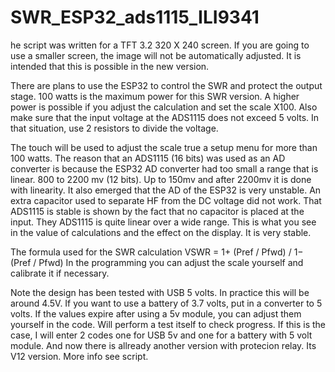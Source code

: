 # SWR_ESP32_ads1115_ILI9341
he script was written for a TFT 3.2 320 X 240 screen. If you are going to use a smaller screen, the image will not be automatically adjusted. It is intended that this is possible in the new version.

There are plans to use the ESP32 to control the SWR and protect the output stage. 100 watts is the maximum power for this SWR version. A higher power is possible if you adjust the calculation and set the scale X100. Also make sure that the input voltage at the ADS1115 does not exceed 5 volts. In that situation, use 2 resistors to divide the voltage.

The touch will be used to adjust the scale true a setup menu for more than 100 watts. The reason that an ADS1115 (16 bits) was used as an AD converter is because the ESP32 AD converter had too small a range that is linear. 800 to 2200 mv (12 bits). Up to 150mv and after 2200mv it is done with linearity. It also emerged that the AD of the ESP32 is very unstable. An extra capacitor used to separate HF from the DC voltage did not work. That ADS1115 is stable is shown by the fact that no capacitor is placed at the input. They ADS1115 is quite linear over a wide range. This is what you see in the value of calculations and the effect on the display. It is very stable.

The formula used for the SWR calculation VSWR = 1+ (Pref / Pfwd) / 1− (Pref / Pfwd) In the programming you can adjust the scale yourself and calibrate it if necessary.

Note the design has been tested with USB 5 volts. In practice this will be around 4.5V. If you want to use a battery of 3.7 volts, put in a converter to 5 volts. If the values expire after using a 5v module, you can adjust them yourself in the code. Will perform a test itself to check progress. If this is the case, I will enter 2 codes one for USB 5v and one for a battery with 5 volt module. And now there is allready another version with protecion relay. Its V12 version. More info see script.

